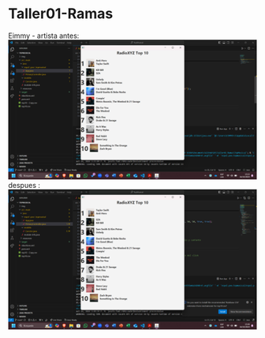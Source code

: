 # Taller01-Ramas

Eimmy - artista 
antes: 
![alt text](image-1.png)
despues : 
![alt text](image.png)
